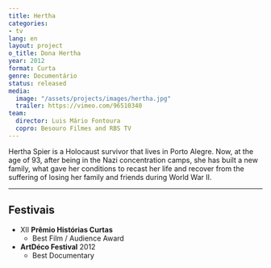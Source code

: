 ```yaml
---
title: Hertha
categories:
- tv
lang: en
layout: project
o_title: Dona Hertha
year: 2012
format: Curta
genre: Documentário
status: released
media:
  image: "/assets/projects/images/hertha.jpg"
  trailer: https://vimeo.com/96510340
team:
  director: Luis Mário Fontoura
  copro: Besouro Filmes and RBS TV
---
```


Hertha Spier is a Holocaust survivor that lives in Porto Alegre. Now, at the age of 93, after being in the Nazi concentration camps, she has built a new family, what gave her conditions to recast her life and recover from the suffering of losing her family and friends during World War II.

---

## Festivais

* XII **Prêmio Histórias Curtas**
  * Best Film / Audience Award
* **ArtDéco Festival** 2012
  * Best Documentary
